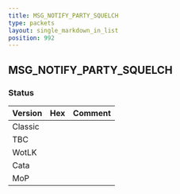 ```yaml
---
title: MSG_NOTIFY_PARTY_SQUELCH
type: packets
layout: single_markdown_in_list
position: 992
---
```


## MSG_NOTIFY_PARTY_SQUELCH

### Status

Version | Hex | Comment
---------- | ---------- | ---------- 
Classic |  |  
TBC |  |  
WotLK |  |  
Cata |  |  
MoP |  |  